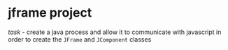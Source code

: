# jframe project

*task* - create a java process and allow it to communicate with javascript in order to create the `JFrame` and `JComponent` classes
